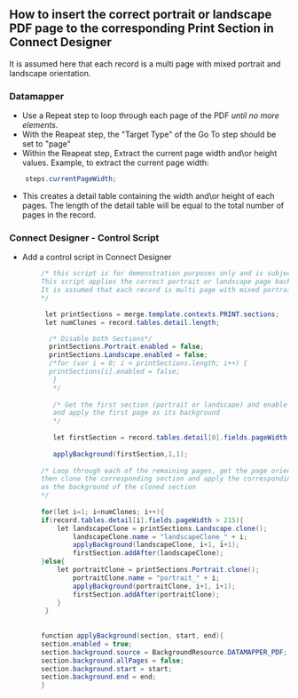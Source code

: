 ## How to insert the correct portrait or landscape PDF page to the corresponding Print Section in Connect Designer

It is assumed here that each record is a multi page with mixed portrait and landscape orientation.
### Datamapper
- Use a Repeat step to loop through each page of the PDF *until no more elements.*
- With the Reapeat step, the "Target Type" of the Go To step should be set to "page"
- Within the Reapeat step, Extract the current page width and\or height values. Example, to extract the current page width:
```cs
	steps.currentPageWidth;
```
- This creates a detail table containing the width and\or height of each pages. The length of the detail table will be equal to the total number of pages in the record.
### Connect Designer - Control Script

- Add a control script in Connect Designer
```cs
        /* this script is for demonstration purposes only and is subject to the T&C of the MIT license.
        This script applies the correct portrait or landscape page background to the correct section.
        It is assumed that each record is multi page with mixed portrait and\or landscape orientation
        */

         let printSections = merge.template.contexts.PRINT.sections;
         let numClones = record.tables.detail.length;

          /* Disable both Sections*/
          printSections.Portrait.enabled = false;
          printSections.Landscape.enabled = false;
          /*for (var i = 0; i < printSections.length; i++) {
          printSections[i].enabled = false;
           }
           */
	   
           /* Get the first section (portrait or landscape) and enable it
           and apply the first page as its background
           */
	   
           let firstSection = record.tables.detail[0].fields.pageWidth > 215 ? printSections.Landscape : printSections.Portrait;
	   
           applyBackground(firstSection,1,1);
	   
        /* Loop through each of the remaining pages, get the page orientation,
        then clone the corresponding section and apply the corresponding page
        as the background of the cloned section
        */
	
        for(let i=1; i<numClones; i++){
        if(record.tables.detail[i].fields.pageWidth > 215){
            let landscapeClone = printSections.Landscape.clone();
                landscapeClone.name = "landscapeClone_" + i;
                applyBackground(landscapeClone, i+1, i+1);
                firstSection.addAfter(landscapeClone);
        }else{
            let portraitClone = printSections.Portrait.clone();
                portraitClone.name = "portrait_" + i;
                applyBackground(portraitClone, i+1, i+1);
                firstSection.addAfter(portraitClone);
	        }
         }
	 
	 
        function applyBackground(section, start, end){
        section.enabled = true;
        section.background.source = BackgroundResource.DATAMAPPER_PDF;
        section.background.allPages = false;
        section.background.start = start;
        section.background.end = end;
        }
```
